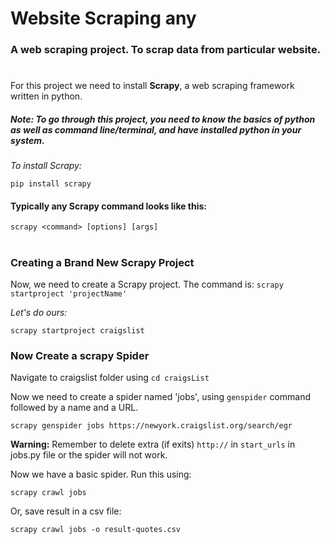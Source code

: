 # Website Scraping any
 ### A web scraping project. To scrap data from particular website.
#
For this project we need to install **Scrapy**, a web scraping framework written in python.

##### Note: *To go through this project, you need to know the basics of python as well as command line/terminal, and have installed python in your system.*

*To install Scrapy:*
```
pip install scrapy
```
#### Typically any Scrapy command looks like this:
```
scrapy <command> [options] [args]
```
#
### Creating a Brand New Scrapy Project

Now, we need to create a Scrapy project.
The command is:  `scrapy startproject 'projectName'`

*Let's do ours:*
```
scrapy startproject craigslist
```

### Now Create a scrapy Spider

Navigate to craigslist folder using `cd craigsList`

Now we need to create a spider named 'jobs', using `genspider` command followed by a name and a URL.
```
scrapy genspider jobs https://newyork.craigslist.org/search/egr
```
**Warning:** Remember to delete extra (if exits) `http://` in `start_urls` in jobs.py file or the spider will not work.

Now we have a basic spider.
Run this using:
```
scrapy crawl jobs
```

Or, save result in a csv file:
```
scrapy crawl jobs -o result-quotes.csv
```
